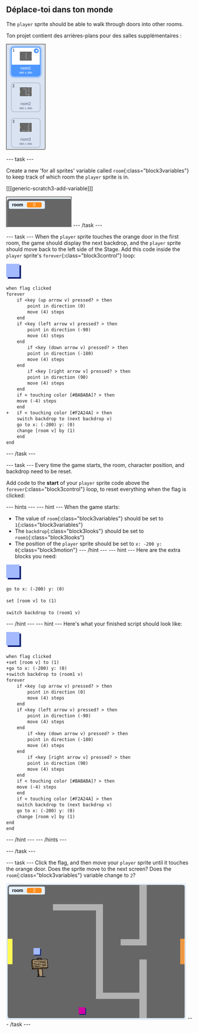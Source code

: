 ## Déplace-toi dans ton monde

The `player` sprite should be able to walk through doors into other rooms.

Ton projet contient des arrières-plans pour des salles supplémentaires :

![capture d'écran](images/world-backdrops.png)

\--- task \---

Create a new 'for all sprites' variable called `room`{:class="block3variables"} to keep track of which room the `player` sprite is in.

[[[generic-scratch3-add-variable]]]

![capture d'écran](images/world-room.png) \--- /task \---

\--- task \--- When the `player` sprite touches the orange door in the first room, the game should display the next backdrop, and the `player` sprite should move back to the left side of the Stage. Add this code inside the `player` sprite's `forever`{:class="block3control"} loop:

![player](images/player.png)

```blocks3
when flag clicked
forever
    if <key (up arrow v) pressed? > then
        point in direction (0)
        move (4) steps
    end
    if <key (left arrow v) pressed? > then
        point in direction (-90)
        move (4) steps
    end
        if <key (down arrow v) pressed? > then
        point in direction (-180)
        move (4) steps
    end
        if <key [right arrow v] pressed? > then
        point in direction (90)
        move (4) steps
    end
    if < touching color [#BABABA]? > then
    move (-4) steps
    end
+   if < touching color [#F2A24A] > then
    switch backdrop to (next backdrop v)
    go to x: (-200) y: (0)
    change [room v] by (1)
    end
end
```

\--- /task \---

\--- task \--- Every time the game starts, the room, character position, and backdrop need to be reset.

Add code to the **start** of your `player` sprite code above the `forever`{:class="block3control"} loop, to reset everything when the flag is clicked:

\--- hints \--- \--- hint \--- When the game starts:

+ The value of `room`{:class="block3variables"} should be set to `1`{:class="block3variables"}
+ The `backdrop`{:class="block3looks"} should be set to `room1`{:class="block3looks"}
+ The position of the `player` sprite should be set to `x: -200 y: 0`{:class="block3motion"} \--- /hint \--- \--- hint \--- Here are the extra blocks you need:

![player](images/player.png)

```blocks3
go to x: (-200) y: (0)

set [room v] to (1)

switch backdrop to (room1 v)
```

\--- /hint \--- \--- hint \--- Here's what your finished script should look like:

![player](images/player.png)

```blocks3
when flag clicked
+set [room v] to (1)
+go to x: (-200) y: (0)
+switch backdrop to (room1 v)
forever
    if <key (up arrow v) pressed? > then
        point in direction (0)
        move (4) steps
    end
    if <key (left arrow v) pressed? > then
        point in direction (-90)
        move (4) steps
    end
        if <key (down arrow v) pressed? > then
        point in direction (-180)
        move (4) steps
    end
        if <key [right arrow v] pressed? > then
        point in direction (90)
        move (4) steps
    end
    if < touching color [#BABABA]? > then
    move (-4) steps
    end
    if < touching color [#F2A24A] > then
    switch backdrop to (next backdrop v)
    go to x: (-200) y: (0)
    change [room v] by (1)
end
end
```

\--- /hint \--- \--- /hints \---

\--- /task \---

\--- task \--- Click the flag, and then move your `player` sprite until it touches the orange door. Does the sprite move to the next screen? Does the `room`{:class="block3variables"} variable change to `2`?

![capture d'écran](images/world-room-test.png) \--- /task \---